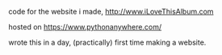 code for the website i made, http://www.iLoveThisAlbum.com

hosted on https://www.pythonanywhere.com/

wrote this in a day, (practically) first time making a website.
